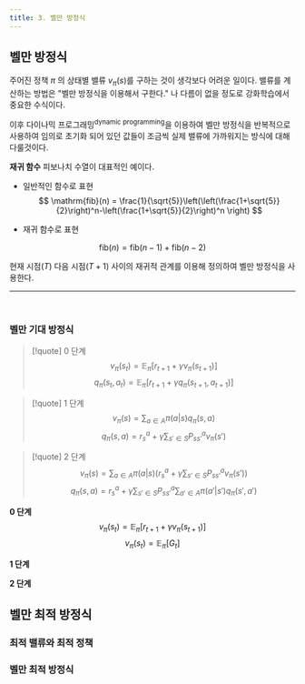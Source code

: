 ```yaml
---
title: 3. 벨만 방정식
---
```

## 벨만 방정식
주어진 정책 $\pi$ 의 상태별 밸류 $v_\pi(s)$를 구하는 것이 생각보다 어려운 일이다. 밸류를 계산하는 방법은 "벨만 방정식을 이용해서 구한다." 나 다름이 없을 정도로 강화학습에서 중요한 수식이다.

이후 다이나믹 프로그래밍<sup>dynamic programming</sup>을 이용하여 벨만 방정식을 반복적으로 사용하여 임의로 초기화 되어 있던 값들이 조금씩 실제 밸류에 가까워지는 방식에 대해 다룰것이다.

**재귀 함수**
피보나치 수열이 대표적인 예이다.

- 일반적인 함수로 표현
$$
\mathrm{fib}(n) = \frac{1}{\sqrt{5}}\left(\left(\frac{1+\sqrt{5}}{2}\right)^n-\left(\frac{1+\sqrt{5}}{2}\right)^n \right)
$$


- 재귀 함수로 표현

$$
\mathrm{fib}(n) = \mathrm{fib}(n-1) + \mathrm{fib}(n-2)
$$

현재 시점$(T)$ 다음 시점$(T+1$) 사이의 재귀적 관계를 이용해 정의하여 벨만 방정식을 사용한다.

---

<br>

### 벨만 기대 방정식

> [!quote] 0 단계
>$$
>v_\pi(s_t) = \mathbb{E}_\pi[r_{t+1}+\gamma v_\pi(s_{t+1})]
>$$
>$$
>q_\pi(s_t, a_t) = \mathbb{E}_\pi[r_{t+1}+\gamma q_\pi(s_{t+1},a_{t+1})]
>$$

> [!quote] 1 단계
>$$
>v_\pi(s) = \sum_{a \in A} \pi (a|s)q_\pi(s,a)
>$$
>$$
>q_\pi(s, a) = r^a_s + \gamma \sum_{s' \in S}P^a_{ss'}v_{\pi}(s')
>$$

> [!quote] 2 단계
>$$
>v_\pi(s) = \sum_{a \in A}\pi(a|s) \left(r^a_s + \gamma \sum_{s'\in S} P^a_{ss'}v_\pi(s') \right)
>$$
>$$
>q_\pi(s, a) = r^a_s + \gamma \sum_{s' \in S}P^a_{ss'} \sum_{a' \in A} \pi(a'|s')q_\pi(s', a')
>$$


**0 단계**
$$
v_\pi(s_t) = \mathbb{E}_\pi[r_{t+1}+\gamma v_\pi(s_{t+1})]
$$
$$
v_\pi(s_t) = \mathbb{E}_\pi[G_t]
$$ 


**1 단계**

**2 단계**




## 벨만 최적 방정식

### 최적 밸류와 최적 정책




### 벨만 최적 방정식


